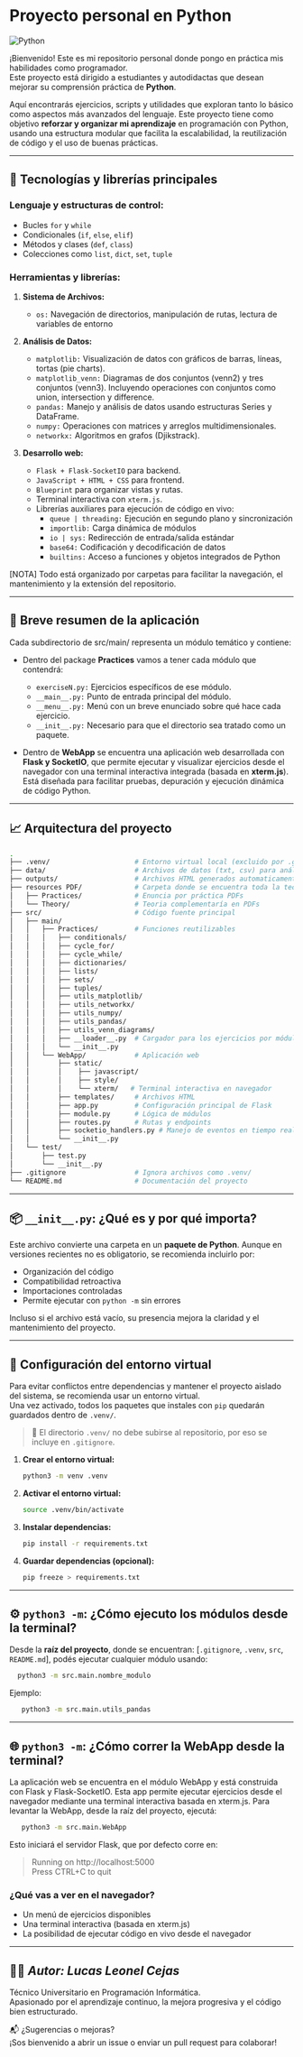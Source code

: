 # Proyecto personal en Python 

![Python](https://img.shields.io/badge/Python-3.x-blue?logo=python)

¡Bienvenido! Este es mi repositorio personal donde pongo en práctica mis habilidades como programador.  
Este proyecto está dirigido a estudiantes y autodidactas que desean mejorar su comprensión práctica de **Python**.

Aquí encontrarás ejercicios, scripts y utilidades que exploran tanto lo básico como aspectos más avanzados del lenguaje.
Este proyecto tiene como objetivo **reforzar y organizar mi aprendizaje** en programación con Python, usando una estructura 
modular que facilita la escalabilidad, la reutilización de código y el uso de buenas prácticas.

---

## 🧰 Tecnologías y librerías principales

### Lenguaje y estructuras de control:

- Bucles `for` y `while`
- Condicionales (`if`, `else`, `elif`)
- Métodos y clases (`def`, `class`) 
- Colecciones como `list`, `dict`, `set`, `tuple`

### Herramientas y librerías:
1. **Sistema de Archivos:**
    - `os:` Navegación de directorios, manipulación de rutas, lectura de variables de entorno

2. **Análisis de Datos:**
   - `matplotlib:` Visualización de datos con gráficos de barras, líneas, tortas (pie charts).
   - `matplotlib_venn:` Diagramas de dos conjuntos (venn2) y tres conjuntos (venn3). Incluyendo operaciones
      con conjuntos como union, intersection y difference.
   - `pandas:` Manejo y análisis de datos usando estructuras Series y DataFrame.
   - `numpy:` Operaciones con matrices y arreglos multidimensionales.
   - `networkx:` Algoritmos en grafos (Djikstrack).

3. **Desarrollo web:**

    - `Flask + Flask-SocketIO` para backend.
    - `JavaScript + HTML + CSS` para frontend.
    - `Blueprint` para organizar vistas y rutas. 
    - Terminal interactiva con `xterm.js`.
    - Librerías auxiliares para ejecución de código en vivo:
      - `queue | threading:` Ejecución en segundo plano y sincronización
      - `importlib:` Carga dinámica de módulos 
      - `io | sys:` Redirección de entrada/salida estándar 
      - `base64:` Codificación y decodificación de datos 
      - `builtins:` Acceso a funciones y objetos integrados de Python

[NOTA] Todo está organizado por carpetas para facilitar la navegación, el mantenimiento y la extensión del repositorio.

---

## 🧱 Breve resumen de la aplicación

Cada subdirectorio de src/main/ representa un módulo temático y contiene:
- Dentro del package **Practices** vamos a tener cada módulo que contendrá:
  - `exerciseN.py:` Ejercicios específicos de ese módulo.
  - `__main__.py:` Punto de entrada principal del módulo.
  - `__menu__.py:` Menú con un breve enunciado sobre qué hace cada ejercicio.
  - `__init__.py:` Necesario para que el directorio sea tratado como un paquete.


- Dentro de **WebApp** se encuentra una aplicación web desarrollada con **Flask y SocketIO**, 
que permite ejecutar y visualizar ejercicios desde el navegador con una terminal 
interactiva integrada (basada en **xterm.js**). Está diseñada para facilitar pruebas, 
depuración y ejecución dinámica de código Python.

---
## 📈 Arquitectura del proyecto

``` bash
.
├── .venv/                     # Entorno virtual local (excluido por .gitignore)
├── data/                      # Archivos de datos (txt, csv) para análisis y gráficos
├── outputs/                   # Archivos HTML generados automaticamente por Networx
├── resources PDF/             # Carpeta donde se encuentra toda la teoria de las prácticas
│   ├── Practices/             # Enuncia por práctica PDFs
│   └── Theory/                # Teoria complementaría en PDFs 
├── src/                       # Código fuente principal
│   ├── main/
│   │   ├── Practices/         # Funciones reutilizables
│   │   │   ├── conditionals/
│   │   │   ├── cycle_for/
│   │   │   ├── cycle_while/
│   │   │   ├── dictionaries/
│   │   │   ├── lists/
│   │   │   ├── sets/
│   │   │   ├── tuples/
│   │   │   ├── utils_matplotlib/
│   │   │   ├── utils_networkx/
│   │   │   ├── utils_numpy/
│   │   │   ├── utils_pandas/
│   │   │   ├── utils_venn_diagrams/
│   │   │   ├── __loader__.py  # Cargador para los ejercicios por módulo
│   │   │   └── __init__.py
│   │   └── WebApp/            # Aplicación web
│   │       ├── static/  
│   │       │    ├── javascript/
│   │       │    ├── style/
│   │       │    └── xterm/   # Terminal interactiva en navegador
│   │       ├── templates/     # Archivos HTML
│   │       ├── app.py         # Configuración principal de Flask
│   │       ├── module.py      # Lógica de módulos
│   │       ├── routes.py      # Rutas y endpoints
│   │       ├── socketio_handlers.py # Manejo de eventos en tiempo real
│   │       └── __init__.py
│   └── test/                      
│       ├── test.py
│       └── __init__.py
├── .gitignore                 # Ignora archivos como .venv/
└── README.md                  # Documentación del proyecto
```
---

## 📦 `__init__.py`: ¿Qué es y por qué importa?

Este archivo convierte una carpeta en un **paquete de Python**. Aunque en versiones recientes no es obligatorio, se recomienda incluirlo por:

- Organización del código
- Compatibilidad retroactiva 
- Importaciones controladas
- Permite ejecutar con `python -m` sin errores

Incluso si el archivo está vacío, su presencia mejora la claridad y el mantenimiento del proyecto.

---

## 🔧 Configuración del entorno virtual

Para evitar conflictos entre dependencias y mantener el proyecto aislado del sistema, se recomienda usar un entorno virtual.  
Una vez activado, todos los paquetes que instales con `pip` quedarán guardados dentro de `.venv/`.

> 📝 El directorio `.venv/` no debe subirse al repositorio, por eso se incluye en `.gitignore`.

1. **Crear el entorno virtual:**

    ```bash
    python3 -m venv .venv
    ```

2. **Activar el entorno virtual:**

    ```bash
    source .venv/bin/activate
    ```

3. **Instalar dependencias:**

    ```bash
    pip install -r requirements.txt
    ```

4. **Guardar dependencias (opcional):**

    ```bash
    pip freeze > requirements.txt
    ```

---

## ⚙️ `python3 -m`: ¿Cómo ejecuto los módulos desde la terminal?

Desde la **raíz del proyecto**, donde se encuentran: 
[`.gitignore`, `.venv`, `src`, `README.md`], podés ejecutar cualquier módulo usando:
```bash
  python3 -m src.main.nombre_modulo
```
Ejemplo:
```bash
   python3 -m src.main.utils_pandas
```

---

## 🌐 `python3 -m`:  ¿Cómo correr la WebApp desde la terminal?

La aplicación web se encuentra en el módulo WebApp y está construida 
con Flask y Flask-SocketIO. Esta app permite ejecutar ejercicios desde 
el navegador mediante una terminal interactiva basada en xterm.js. 
Para levantar la WebApp, desde la raíz del proyecto, ejecutá:
```bash
   python3 -m src.main.WebApp
```

Esto iniciará el servidor Flask, que por defecto corre en:
> Running on http://localhost:5000 \
> Press CTRL+C to quit

###  ¿Qué vas a ver en el navegador? 
- Un menú de ejercicios disponibles 
- Una terminal interactiva (basada en xterm.js)
- La posibilidad de ejecutar código en vivo desde el navegador
---

## 👨‍💻 _Autor: Lucas Leonel Cejas_

Técnico Universitario en Programación Informática.  
Apasionado por el aprendizaje continuo, la mejora progresiva y el código bien estructurado.

📬 ¿Sugerencias o mejoras?  
¡Sos bienvenido a abrir un issue o enviar un pull request para colaborar!